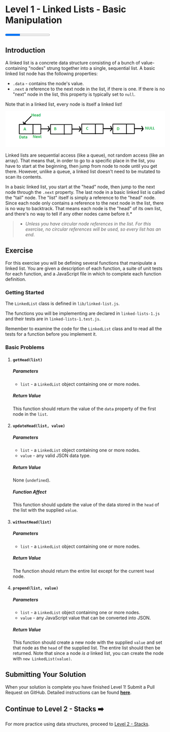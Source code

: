 # Level 1 - Linked Lists - Basic Manipulation

<progress value="3" max="9"></progress>

## Introduction

A linked list is a concrete data structure consisting of a bunch of value-containing "nodes" strung together into a single, sequential list. A basic linked list node has the following properties:

- `.data` - contains the node's value.
- `.next` a reference to the next node in the list, if there is one. If there is no "next" node in the list, this property is typically set to `null`.

Note that in a linked list, every node is itself a linked list!

![Linked Lists](linked-list.png)

Linked lists are sequential access (like a queue), not random access (like an array). That means that, in order to go to a specific place in the list, you have to start at the beginning, then jump from node to node until you get there. However, unlike a queue, a linked list doesn't need to be mutated to scan its contents.

In a basic linked list, you start at the "head" node, then jump to the next node through the `.next` property. The last node in a basic linked list is called the "tail" node. The "list" itself is simply a reference to the "head" node. Since each node only contains a reference to the next node in the list, there is no way to backtrack. That means each node is the "head" of its own list, and there's no way to tell if any other nodes came before it.\*

> - _Unless you have circular node references in the list. For this exercise, no circular references will be used, so every list has an end_.

## Exercise

For this exercise you will be defining several functions that manipulate a linked list. You are given a description of each function, a suite of unit tests for each function, and a JavaScript file in which to complete each function definition.

### Getting Started

The `LinkedList` class is defined in `lib/linked-list.js`.

The functions you will be implementing are declared in `linked-lists-1.js` and their tests are in `linked-lists-1.test.js`.

Remember to examine the code for the `LinkedList` class and to read all the tests for a function before you implement it.

### Basic Problems

1. #### `getHead(list)`

   ##### Parameters

   - `list` - a `LinkedList` object containing one or more nodes.

   ##### Return Value

   This function should return the value of the `data` property of the first node in the `list`.

1. #### `updateHead(list, value)`

   ##### Parameters

   - `list` - a `LinkedList` object containing one or more nodes.
   - `value` - any valid JSON data type.

   ##### Return Value

   None (`undefined`).

   ##### Function Affect

   This function should update the value of the data stored in the `head` of the list with the supplied `value`.

1. #### `withoutHead(list)`

   ##### Parameters

   - `list` - a `LinkedList` object containing one or more nodes.

   ##### Return Value

   The function should return the entire list except for the current `head` node.

1. #### `prepend(list, value)`

   ##### Parameters

   - `list` - a `LinkedList` object containing one or more nodes.
   - `value` - any JavaScript value that can be converted into JSON.

   ##### Return Value

   This function should create a new node with the supplied `value` and set that node as the `head` of the supplied list. The entire list should then be returned. Note that since a node _is a_ linked list, you can create the node with `new LinkedList(value)`.

## Submitting Your Solution

When your solution is complete you have finished Level 1! Submit a Pull Request on GitHub. Detailed instructions can be found [**here**](https://lms.learningfuze.com/code-guides/Learning-Fuze/curriculum/Exercise-Workflow_Submitting-Your-Solution).

## Continue to Level 2 - Stacks ➡️

For more practice using data structures, proceed to [Level 2 - Stacks](../level2/stacks.md).
